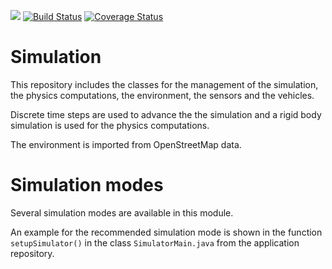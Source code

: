 <a href="https://codeclimate.com/github/MontiSim/simulation/maintainability"><img src="https://api.codeclimate.com/v1/badges/0ff9cfde324c783f7957/maintainability" /></a>   [![Build Status](https://travis-ci.org/MontiSim/simulation.svg?branch=master)](https://travis-ci.org/MontiSim/simulation)   [![Coverage Status](https://coveralls.io/repos/github/MontiSim/simulation/badge.svg?branch=master)](https://coveralls.io/github/MontiSim/simulation?branch=master)

# Simulation
This repository includes the classes for the management of the simulation, the physics computations, the environment, the sensors and the vehicles.

Discrete time steps are used to advance the the simulation and a rigid body simulation is used for the physics computations.

The environment is imported from OpenStreetMap data.

# Simulation modes
Several simulation modes are available in this module.

An example for the recommended simulation mode is shown in the function `setupSimulator()` in the class `SimulatorMain.java` from the application repository.
